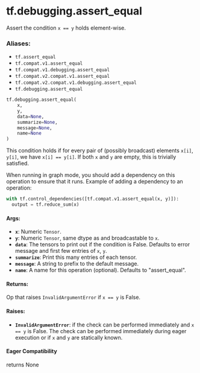 <div itemscope itemtype="http://developers.google.com/ReferenceObject">
<meta itemprop="name" content="tf.debugging.assert_equal" />
<meta itemprop="path" content="Stable" />
</div>

# tf.debugging.assert_equal

Assert the condition `x == y` holds element-wise.

### Aliases:

* `tf.assert_equal`
* `tf.compat.v1.assert_equal`
* `tf.compat.v1.debugging.assert_equal`
* `tf.compat.v2.compat.v1.assert_equal`
* `tf.compat.v2.compat.v1.debugging.assert_equal`
* `tf.debugging.assert_equal`

``` python
tf.debugging.assert_equal(
    x,
    y,
    data=None,
    summarize=None,
    message=None,
    name=None
)
```

<!-- Placeholder for "Used in" -->

This condition holds if for every pair of (possibly broadcast) elements
`x[i]`, `y[i]`, we have `x[i] == y[i]`.
If both `x` and `y` are empty, this is trivially satisfied.

When running in graph mode, you should add a dependency on this operation
to ensure that it runs. Example of adding a dependency to an operation:

```python
with tf.control_dependencies([tf.compat.v1.assert_equal(x, y)]):
  output = tf.reduce_sum(x)
```

#### Args:


* <b>`x`</b>:  Numeric `Tensor`.
* <b>`y`</b>:  Numeric `Tensor`, same dtype as and broadcastable to `x`.
* <b>`data`</b>:  The tensors to print out if the condition is False.  Defaults to
  error message and first few entries of `x`, `y`.
* <b>`summarize`</b>: Print this many entries of each tensor.
* <b>`message`</b>: A string to prefix to the default message.
* <b>`name`</b>: A name for this operation (optional).  Defaults to "assert_equal".


#### Returns:

Op that raises `InvalidArgumentError` if `x == y` is False.




#### Raises:


* <b>`InvalidArgumentError`</b>: if the check can be performed immediately and
  `x == y` is False. The check can be performed immediately during 
  eager execution or if `x` and `y` are statically known.

#### Eager Compatibility
returns None

